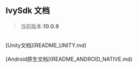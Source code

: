 ## IvySdk 文档

> 当前版本:**10.0.9**
<br>
[Unity文档](README_UNITY.md)
<br>
<br>
[Android原生文档](README_ANDROID_NATIVE.md)